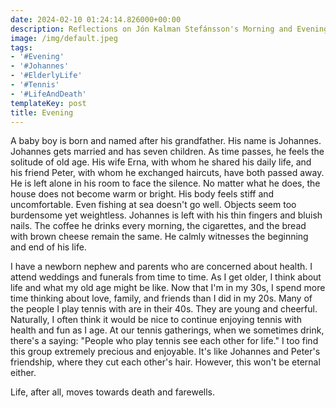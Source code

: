 ```yaml
---
date: 2024-02-10 01:24:14.826000+00:00
description: Reflections on Jón Kalman Stefánsson's Morning and Evening
image: /img/default.jpeg
tags:
- '#Evening'
- '#Johannes'
- '#ElderlyLife'
- '#Tennis'
- '#LifeAndDeath'
templateKey: post
title: Evening
---
```

A baby boy is born and named after his grandfather. His name is Johannes. Johannes gets married and has seven children. As time passes, he feels the solitude of old age. His wife Erna, with whom he shared his daily life, and his friend Peter, with whom he exchanged haircuts, have both passed away. He is left alone in his room to face the silence. No matter what he does, the house does not become warm or bright. His body feels stiff and uncomfortable. Even fishing at sea doesn't go well. Objects seem too burdensome yet weightless. Johannes is left with his thin fingers and bluish nails. The coffee he drinks every morning, the cigarettes, and the bread with brown cheese remain the same. He calmly witnesses the beginning and end of his life.

I have a newborn nephew and parents who are concerned about health. I attend weddings and funerals from time to time. As I get older, I think about life and what my old age might be like. Now that I'm in my 30s, I spend more time thinking about love, family, and friends than I did in my 20s. Many of the people I play tennis with are in their 40s. They are young and cheerful. Naturally, I often think it would be nice to continue enjoying tennis with health and fun as I age. At our tennis gatherings, when we sometimes drink, there's a saying: "People who play tennis see each other for life." I too find this group extremely precious and enjoyable. It's like Johannes and Peter's friendship, where they cut each other's hair. However, this won't be eternal either. 

Life, after all, moves towards death and farewells.